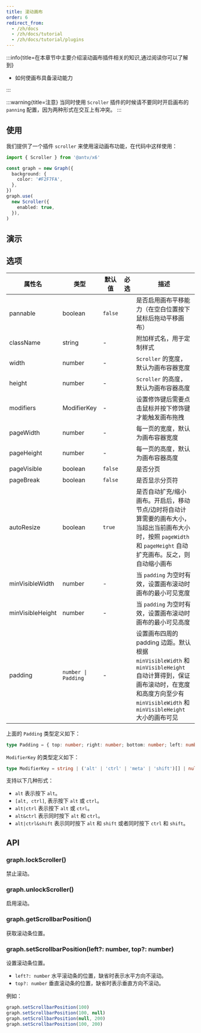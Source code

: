 ```yaml
---
title: 滚动画布
order: 6
redirect_from:
  - /zh/docs
  - /zh/docs/tutorial
  - /zh/docs/tutorial/plugins
---
```


:::info{title=在本章节中主要介绍滚动画布插件相关的知识,通过阅读你可以了解到}

- 如何使画布具备滚动能力

:::

:::warning{title=注意}
当同时使用 `Scroller` 插件的时候请不要同时开启画布的 `panning` 配置，因为两种形式在交互上有冲突。 
:::

## 使用

我们提供了一个插件 `scroller` 来使用滚动画布功能，在代码中这样使用：

```ts
import { Scroller } from '@antv/x6'

const graph = new Graph({
  background: {
    color: '#F2F7FA',
  },
})
graph.use(
  new Scroller({
    enabled: true,
  }),
)
```

## 演示

<code id="plugin-scroller" src="@/src/tutorial/plugins/scroller/index.tsx"></code>

## 选项

| 属性名           | 类型                | 默认值  | 必选 | 描述                                                                                                                                                                                   |
|------------------|---------------------|---------|------|--------------------------------------------------------------------------------------------------------------------------------------------------------------------------------------|
| pannable         | boolean             | `false` |      | 是否启用画布平移能力（在空白位置按下鼠标后拖动平移画布）                                                                                                                                 |
| className        | string              | -       |      | 附加样式名，用于定制样式                                                                                                                                                                |
| width            | number              | -       |      | `Scroller` 的宽度，默认为画布容器宽度                                                                                                                                                   |
| height           | number              | -       |      | `Scroller` 的高度，默认为画布容器高度                                                                                                                                                   |
| modifiers        | ModifierKey         | -       |      | 设置修饰键后需要点击鼠标并按下修饰键才能触发画布拖拽                                                                                                                                   |
| pageWidth        | number              | -       |      | 每一页的宽度，默认为画布容器宽度                                                                                                                                                        |
| pageHeight       | number              | -       |      | 每一页的高度，默认为画布容器高度                                                                                                                                                        |
| pageVisible      | boolean             | `false` |      | 是否分页                                                                                                                                                                               |
| pageBreak        | boolean             | `false` |      | 是否显示分页符                                                                                                                                                                         |
| autoResize       | boolean             | `true`  |      | 是否自动扩充/缩小画布。开启后，移动节点/边时将自动计算需要的画布大小，当超出当前画布大小时，按照 `pageWidth` 和 `pageHeight` 自动扩充画布。反之，则自动缩小画布                              |
| minVisibleWidth  | number              | -       |      | 当 `padding` 为空时有效，设置画布滚动时画布的最小可见宽度                                                                                                                               |
| minVisibleHeight | number              | -       |      | 当 `padding` 为空时有效，设置画布滚动时画布的最小可见高度                                                                                                                               |
| padding          | `number \| Padding` | -       |      | 设置画布四周的 padding 边距。默认根据 `minVisibleWidth` 和 `minVisibleHeight` 自动计算得到，保证画布滚动时，在宽度和高度方向至少有 `minVisibleWidth` 和 `minVisibleHeight` 大小的画布可见 |

上面的 `Padding` 类型定义如下：

```ts
type Padding = { top: number; right: number; bottom: number; left: number }
```

`ModifierKey` 的类型定义如下：

```ts
type ModifierKey = string | ('alt' | 'ctrl' | 'meta' | 'shift')[] | null
```

支持以下几种形式：

- `alt` 表示按下 `alt`。
- `[alt, ctrl]`, 表示按下 `alt` 或 `ctrl`。
- `alt|ctrl` 表示按下 `alt` 或 `ctrl`。
- `alt&ctrl` 表示同时按下 `alt` 和 `ctrl`。
- `alt|ctrl&shift` 表示同时按下 `alt` 和 `shift` 或者同时按下 `ctrl` 和 `shift`。

## API

### graph.lockScroller()

禁止滚动。

### graph.unlockScroller()

启用滚动。

### graph.getScrollbarPosition()

获取滚动条位置。

### graph.setScrollbarPosition(left?: number, top?: number)

设置滚动条位置。

- `left?: number` 水平滚动条的位置，缺省时表示水平方向不滚动。
- `top?: number` 垂直滚动条的位置，缺省时表示垂直方向不滚动。

例如：

```ts
graph.setScrollbarPosition(100)
graph.setScrollbarPosition(100, null)
graph.setScrollbarPosition(null, 200)
graph.setScrollbarPosition(100, 200)
```
